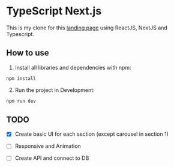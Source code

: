 # TypeScript Next.js

This is my clone for this [landing page](http://htmlbeans.com/html/eagleeyes/index2.html) using 
ReactJS, NextJS and Typescript.

## How to use

1. Install all libraries and dependencies with npm:

```bash
npm install
```

2. Run the project in Development:

```bash
npm run dev
```

## TODO

- [x] Create basic UI for each section (except carousel in section 1)

- [ ] Responsive and Animation

- [ ] Create API and connect to DB
